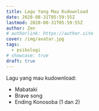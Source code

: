 ```yaml
---
title: Lagu Yang Mau Kudownload
date: 2020-08-31T05:59:55Z
lastmod: 2020-08-31T05:59:55Z
author: Zen
# authorlink: https://author.site
cover: /img/avatar.jpg
tags:
  - psikologi
# showcase: true
draft: true
---
```


Lagu yang mau kudownload:

<!--more-->

- Mabataki
- Brave song
- Ending Konosoba (1 dan 2)